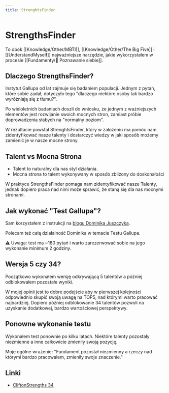 ```yaml
---
title: StrenghtsFinder
--- 
```


# StrengthsFinder
To obok [[Knowledge/Other/MBTI]], [[Knowledge/Other/The Big Five]] i [[UnderstandMyself]] najważniejsze narzędzie, jakie wykorzystałem w procesie [[Fundamenty/💛 Poznawanie siebie]].

## Dlaczego StrengthsFinder?
Instytut Gallupa od lat zajmuje się badaniem populacji. Jednym z pytań, które sobie zadał, dotyczyło tego "dlaczego niektóre osoby tak bardzo wyróżniają się z tłumu?". 

Po wieloletnich badaniach doszli do wniosku, że jednym z ważniejszych elementów jest rozwijanie swoich mocnych stron, zamiast próbie doprowadzenia słabych na "normalny poziom".

W rezultacie powstał StrenghtsFinder, który w założeniu ma pomóc nam zidentyfikować nasze talenty i dostarczyć wiedzy w jaki sposób możemy zamienić je w nasze mocne strony.

## Talent vs Mocna Strona
- Talent to naturalny dla nas styl działania.
- Mocna strona to talent wykonywany w sposób zbliżony do doskonałości

W praktyce StrengthsFinder pomaga nam zidentyfikować nasze Talenty, jednak dopiero praca nad nimi może sprawić, że staną się dla nas mocnymi stronami.

## Jak wykonać "Test Gallupa"?
Sam korzystałem z instrukcji na [blogu Dominika Juszczyka](https://dominikjuszczyk.pl/2016/03/jak-zrobic-test-strengthsfinder-po-polsku/). 

Polecam też całą działalność Dominika w temacie Testu Gallupa. 

⚠️ Uwaga: test ma ~180 pytań i warto zarezerwować sobie na jego wykonanie minimum 2 godziny. 

## Wersja 5 czy 34? 
Początkowo wykonałem wersję odkrywającą 5 talentów a później odblokowałem pozostałe wyniki. 

W mojej opinii jest to dobre podejście aby w pierwszej kolejności odpowiednio skupić swoją uwagę na TOP5, nad którymi warto pracować najbardziej. Dopiero później odblokowanie 34 talentów pozwoli na uzyskanie dodatkowej, bardzo wartościowej perspektywy. 

## Ponowne wykonanie testu
Wykonałem test ponownie po kilku latach. Niektóre talenty pozostały niezmienne a inne całkowicie zmieniły swoją pozycję.

Moje ogólne wrażenie: "Fundament pozostał niezmienny a rzeczy nad którymi bardzo pracowałem, zmieniły swoje znaczenie."

## Linki
- [CliftonStrengths 34](https://store.gallup.com/p/en-ie/10003/cliftonstrengths-34)